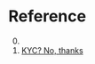 # Reference

0. [](https://kycnot.me/)
0. [KYC? No, thanks](https://blog.kycnot.me/p/kyc-no-thanks)

